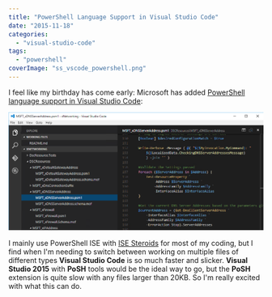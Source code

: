 ```yaml
---
title: "PowerShell Language Support in Visual Studio Code"
date: "2015-11-18"
categories: 
  - "visual-studio-code"
tags: 
  - "powershell"
coverImage: "ss_vscode_powershell.png"
---
```


I feel like my birthday has come early: Microsoft has added [PowerShell language support in Visual Studio Code](http://blogs.msdn.com/b/powershell/archive/2015/11/17/announcing-windows-powershell-for-visual-studio-code-and-more.aspx):

![ss_vscode_powershell](images/ss_vscode_powershell.png)

I mainly use PowerShell ISE with [ISE Steroids](http://www.powertheshell.com/isesteroids2/) for most of my coding, but I find when I'm needing to switch between working on multiple files of different types **Visual Studio Code** is so much faster and slicker. **Visual Studio 2015** with **PoSH** tools would be the ideal way to go, but the **PoSH** extension is quite slow with any files larger than 20KB. So I'm really excited with what this can do.
